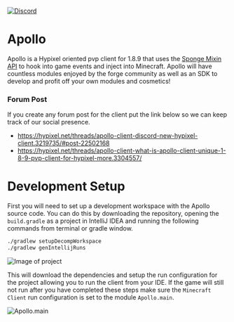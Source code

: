 [![Discord](https://img.shields.io/discord/740991579342503936?color=informational&label=%20&logo=discord&logoColor=white&style=for-the-badge) ](https://discord.gg/QWAunms)

# Apollo

Apollo is a Hypixel oriented pvp client for 1.8.9 that uses the [Sponge Mixin API](https://github.com/SpongePowered/Mixin) to hook into game events and inject into Minecraft. Apollo will have countless modules enjoyed by the forge community as well as an SDK to develop and profit off your own modules and cosmetics!

### Forum Post

If you create any forum post for the client put the link below so we can keep track of our social presence.

- https://hypixel.net/threads/apollo-client-discord-new-hypixel-client.3219735/#post-22502168
- https://hypixel.net/threads/apollo-client-what-is-apollo-client-unique-1-8-9-pvp-client-for-hypixel-more.3304557/

# Development Setup

First you will need to set up a development workspace with the Apollo source code. You can do this by downloading the repository, opening the `build.gradle` as a project in IntelliJ IDEA and running the following commands from terminal or gradle window.

```bash
./gradlew setupDecompWorkspace
./gradlew genIntellijRuns
```

![Image of project](https://media.discordapp.net/attachments/747901986770518047/750929662795972740/Screen_Shot_2020-09-02_at_11.06.15_PM.png)

This will download the dependencies and setup the run configuration for the project allowing you to run the client from your IDE. If the game will still not run after you have completed these steps make sure the `Minecraft Client` run configuration is set to the module `Apollo.main`.

![Apollo.main](https://media.discordapp.net/attachments/747901986770518047/750931022694318120/Screen_Shot_2020-09-02_at_11.11.31_PM.png)
